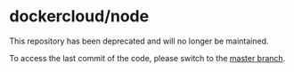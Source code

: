 # dockercloud/node

This repository has been deprecated and will no longer be maintained.

To access the last commit of the code, please switch to the [master branch](https://github.com/docker/dockercloud-node/tree/master).
